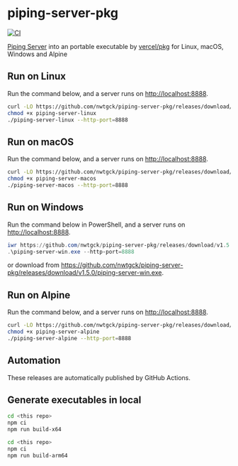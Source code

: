 # piping-server-pkg
[![CI](https://github.com/nwtgck/piping-server-pkg/actions/workflows/ci.yml/badge.svg)](https://github.com/nwtgck/piping-server-pkg/actions/workflows/ci.yml)

[Piping Server](https://github.com/nwtgck/piping-server) into an portable executable by [vercel/pkg](https://github.com/vercel/pkg) for Linux, macOS, Windows and Alpine

## Run on Linux

Run the command below, and a server runs on <http://localhost:8888>.

```bash
curl -LO https://github.com/nwtgck/piping-server-pkg/releases/download/v1.5.0/piping-server-linux
chmod +x piping-server-linux
./piping-server-linux --http-port=8888
```

## Run on macOS

Run the command below, and a server runs on <http://localhost:8888>.

```bash
curl -LO https://github.com/nwtgck/piping-server-pkg/releases/download/v1.5.0/piping-server-macos
chmod +x piping-server-macos
./piping-server-macos --http-port=8888
```

## Run on Windows

Run the command below in PowerShell, and a server runs on <http://localhost:8888>.

```ps1
iwr https://github.com/nwtgck/piping-server-pkg/releases/download/v1.5.0/piping-server-win.exe -OutFile piping-server-win.exe
.\piping-server-win.exe --http-port=8888
```

or download from <https://github.com/nwtgck/piping-server-pkg/releases/download/v1.5.0/piping-server-win.exe>.

## Run on Alpine

Run the command below, and a server runs on <http://localhost:8888>.

```bash
curl -LO https://github.com/nwtgck/piping-server-pkg/releases/download/v1.5.0/piping-server-alpine
chmod +x piping-server-alpine
./piping-server-alpine --http-port=8888
```

## Automation

These releases are automatically published by GitHub Actions.

## Generate executables in local

```bash
cd <this repo>
npm ci
npm run build-x64
```

```bash
cd <this repo>
npm ci
npm run build-arm64
```
